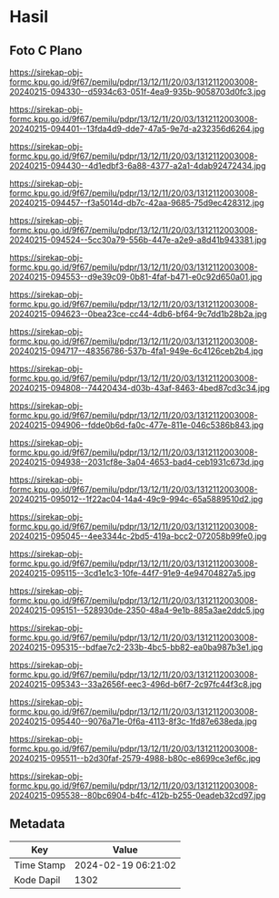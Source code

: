 # Hasil

## Foto C Plano

https://sirekap-obj-formc.kpu.go.id/9f67/pemilu/pdpr/13/12/11/20/03/1312112003008-20240215-094330--d5934c63-051f-4ea9-935b-9058703d0fc3.jpg

https://sirekap-obj-formc.kpu.go.id/9f67/pemilu/pdpr/13/12/11/20/03/1312112003008-20240215-094401--13fda4d9-dde7-47a5-9e7d-a232356d6264.jpg

https://sirekap-obj-formc.kpu.go.id/9f67/pemilu/pdpr/13/12/11/20/03/1312112003008-20240215-094430--4d1edbf3-6a88-4377-a2a1-4dab92472434.jpg

https://sirekap-obj-formc.kpu.go.id/9f67/pemilu/pdpr/13/12/11/20/03/1312112003008-20240215-094457--f3a5014d-db7c-42aa-9685-75d9ec428312.jpg

https://sirekap-obj-formc.kpu.go.id/9f67/pemilu/pdpr/13/12/11/20/03/1312112003008-20240215-094524--5cc30a79-556b-447e-a2e9-a8d41b943381.jpg

https://sirekap-obj-formc.kpu.go.id/9f67/pemilu/pdpr/13/12/11/20/03/1312112003008-20240215-094553--d9e39c09-0b81-4faf-b471-e0c92d650a01.jpg

https://sirekap-obj-formc.kpu.go.id/9f67/pemilu/pdpr/13/12/11/20/03/1312112003008-20240215-094623--0bea23ce-cc44-4db6-bf64-9c7dd1b28b2a.jpg

https://sirekap-obj-formc.kpu.go.id/9f67/pemilu/pdpr/13/12/11/20/03/1312112003008-20240215-094717--48356786-537b-4fa1-949e-6c4126ceb2b4.jpg

https://sirekap-obj-formc.kpu.go.id/9f67/pemilu/pdpr/13/12/11/20/03/1312112003008-20240215-094808--74420434-d03b-43af-8463-4bed87cd3c34.jpg

https://sirekap-obj-formc.kpu.go.id/9f67/pemilu/pdpr/13/12/11/20/03/1312112003008-20240215-094906--fdde0b6d-fa0c-477e-811e-046c5386b843.jpg

https://sirekap-obj-formc.kpu.go.id/9f67/pemilu/pdpr/13/12/11/20/03/1312112003008-20240215-094938--2031cf8e-3a04-4653-bad4-ceb1931c673d.jpg

https://sirekap-obj-formc.kpu.go.id/9f67/pemilu/pdpr/13/12/11/20/03/1312112003008-20240215-095012--1f22ac04-14a4-49c9-994c-65a5889510d2.jpg

https://sirekap-obj-formc.kpu.go.id/9f67/pemilu/pdpr/13/12/11/20/03/1312112003008-20240215-095045--4ee3344c-2bd5-419a-bcc2-072058b99fe0.jpg

https://sirekap-obj-formc.kpu.go.id/9f67/pemilu/pdpr/13/12/11/20/03/1312112003008-20240215-095115--3cd1e1c3-10fe-44f7-91e9-4e94704827a5.jpg

https://sirekap-obj-formc.kpu.go.id/9f67/pemilu/pdpr/13/12/11/20/03/1312112003008-20240215-095151--528930de-2350-48a4-9e1b-885a3ae2ddc5.jpg

https://sirekap-obj-formc.kpu.go.id/9f67/pemilu/pdpr/13/12/11/20/03/1312112003008-20240215-095315--bdfae7c2-233b-4bc5-bb82-ea0ba987b3e1.jpg

https://sirekap-obj-formc.kpu.go.id/9f67/pemilu/pdpr/13/12/11/20/03/1312112003008-20240215-095343--33a2656f-eec3-496d-b6f7-2c97fc44f3c8.jpg

https://sirekap-obj-formc.kpu.go.id/9f67/pemilu/pdpr/13/12/11/20/03/1312112003008-20240215-095440--9076a71e-0f6a-4113-8f3c-1fd87e638eda.jpg

https://sirekap-obj-formc.kpu.go.id/9f67/pemilu/pdpr/13/12/11/20/03/1312112003008-20240215-095511--b2d30faf-2579-4988-b80c-e8699ce3ef6c.jpg

https://sirekap-obj-formc.kpu.go.id/9f67/pemilu/pdpr/13/12/11/20/03/1312112003008-20240215-095538--80bc6904-b4fc-412b-b255-0eadeb32cd97.jpg


## Metadata

| Key        | Value               |
| ---------- | ------------------- |
| Time Stamp | 2024-02-19 06:21:02 |
| Kode Dapil | 1302                |



